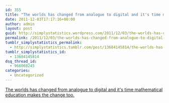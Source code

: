 ```yaml
---
id: 355
title: "The worlds has changed from analogue to digital and it's time mathematical education makes the change too."
date: 2011-12-03T17:17:16+00:00
author: admin
layout: post
guid: http://simplystatistics.wordpress.com/2011/12/03/the-worlds-has-changed-from-analogue-to-digital-and
permalink: /2011/12/03/the-worlds-has-changed-from-analogue-to-digital-and/
tumblr_simplystatistics_permalink:
  - http://simplystatistics.tumblr.com/post/13684145814/the-worlds-has-changed-from-analogue-to-digital-and
tumblr_simplystatistics_id:
  - 13684145814
dsq_thread_id:
  - 966068245
categories:
  - Uncategorized
---
```

[The worlds has changed from analogue to digital and it's time mathematical education makes the change too.](http://www.youtube.com/watch?v=BhMKmovNjvc)
